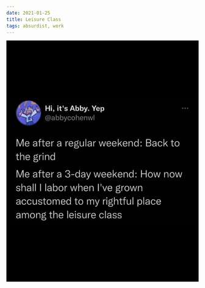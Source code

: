 ```yaml
---
date: 2021-01-25
title: Leisure Class
tags: absurdist, work
---
```


![leisureclass.jpg](https://raw.githubusercontent.com/muneer78/muneer78.github.io/master/images/leisureclass.jpg)
